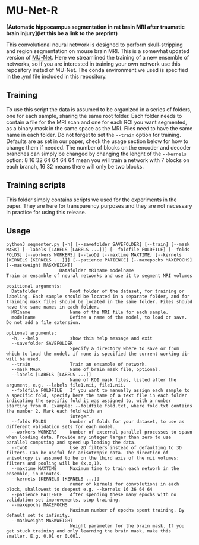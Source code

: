 # MU-Net-R

**[Automatic hippocampus segmentation in rat brain MRI after traumatic brain injury](let this be a link to the preprint)**

This convolutional neural network is designed to perform skull-stripping and region segmentation on mouse brain MRI. This is a somewhat updated version of [MU-Net](https://github.com/Hierakonpolis/MU-Net). Here we streamlined the training of a new ensemble of networks, so if you are interested in training your own network use this repository insted of MU-Net. The conda environment we used is specified in the .yml file included in this repository.

## Training
To use this script the data is assumed to be organized in a series of folders, one for each sample, sharing the same root folder. Each folder needs to contain a file for the MRI scan and one for each ROI you want segmented, as a binary mask in the same space as the MRI. Files need to have the same name in each folder. Do not forget to set the `--train` option for training. Defaults are as set in our paper, check the usage section below for how to change them if needed. The number of blocks on the encoder and decoder branches can simply be changed by changing the lenght of the `--kernels` option: 8 16 32 64 64 64 64 mean you will train a network with 7 blocks on each branch, 16 32 means there will only be two blocks.

## Training scripts
This folder simply contains scripts we used for the experiments in the paper. They are here for transparency purposes and they are not necessary in practice for using this release.

## Usage
```
python3 segmenter.py [-h] [--savefolder SAVEFOLDER] [--train] [--mask MASK] [--labels [LABELS [LABELS ...]]] [--foldfile FOLDFILE] [--folds FOLDS] [--workers WORKERS] [--twoD] [--maxtime MAXTIME] [--kernels [KERNELS [KERNELS ...]]] [--patience PATIENCE] [--maxepochs MAXEPOCHS] [--maskweight MASKWEIGHT]
                    Datafolder MRIname modelname
Train an ensamble of neural networks and use it to segment MRI volumes

positional arguments:
  Datafolder            Root folder of the dataset, for training or labeling. Each sample should be located in a separate folder, and for training mask files should be located in the same folder. Files should have the same names in each folder.
  MRIname               Name of the MRI file for each sample.
  modelname             Define a name of the model, to load or save. Do not add a file extension.

optional arguments:
  -h, --help            show this help message and exit
  --savefolder SAVEFOLDER
                        Specify a directory where to save or from which to load the model, if none is specified the current working dir will be used.
  --train               Train an ensamble of network.
  --mask MASK           Name of brain mask file, optional.
  --labels [LABELS [LABELS ...]]
                        Name of ROI mask files, listed after the argument, e.g. --labels file1.nii, file1.nii.
  --foldfile FOLDFILE   If you want to manually assign each sample to a specific fold, specify here the name of a text file in each folder indicating the specific fold it was assigned to, with a number starting from 0. Example: --foldfile fold.txt, where fold.txt contains the number 2. Mark each fold with an
                        integer.
  --folds FOLDS         Number of folds for your dataset, to use as different validation sets for each model.
  --workers WORKERS     Number of external parallel processes to spawn when loading data. Provide any integer larger than zero to use parallel computing and speed up loading the data.
  --twoD                Use 2D filters instead of defaulting to 3D filters. Can be useful for anisotropic data. The direction of anisotropy is assumed to be on the third axis of the nii volumes: filters and pooling will be (x,x,1).
  --maxtime MAXTIME     Maximum time to train each network in the ensemble, in minutes.
  --kernels [KERNELS [KERNELS ...]]
                        numer of kernels for convolutions in each block, shallowest to deepest e.g. --kernels 16 36 64 64
  --patience PATIENCE   After spending these many epochs with no validation set improvements, stop training.
  --maxepochs MAXEPOCHS
                        Maximum number of epochs spent training. By default set to infinity.
  --maskweight MASKWEIGHT
                        Weight parameter for the brain mask. If you get stuck training and only learning the brain mask, make this smaller. E.g. 0.01 or 0.001.
```


